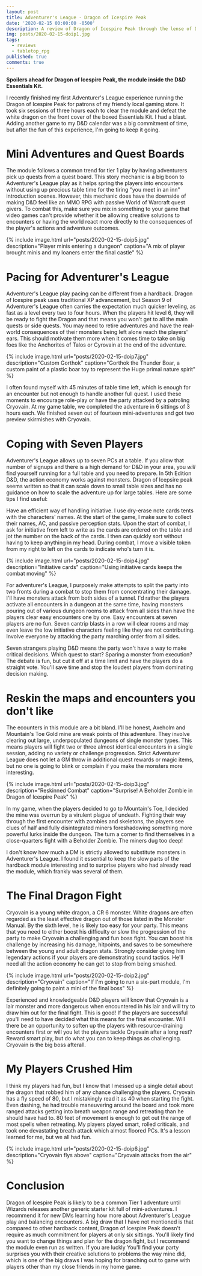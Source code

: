 ```yaml
---
layout: post
title: Adventurer's League - Dragon of Icespire Peak
date: '2020-02-15 00:00:00 -0500'
description: A review of Dragon of Icespire Peak through the lense of D&D Adventurer's League
img: posts/2020-02-15-doip1.jpg
tags:
  - reviews
  - tabletop_rpg
published: true
comments: true
---
```


**Spoilers ahead for Dragon of Icespire Peak, the module inside the D&D Essentials Kit.**


I recently finished my first Adventurer's League experience running the Dragon of Icespire Peak for patrons of my friendly local gaming store. It took six sessions of three hours each to clear the module and defeat the white dragon on the front cover of the boxed Essentials Kit. I had a blast. Adding another game to my D&D calendar was a big commitment of time, but after the fun of this experience, I'm going to keep it going.

# Mini Adventures and Quest Boards
The module follows a common trend for tier 1 play by having adventurers pick up quests from a quest board.  This story mechanic is a big boon to Adventurer's League play as it helps spring the players into encounters without using up precious table time for the tiring "you meet in an inn" introduction scenes.  However, this mechanic does have the downside of making D&D feel like an MMO RPG with passive World of Warcraft quest givers. To combat this, make sure you mix in something to your game that video games can't provide whether it be allowing creative solutions to encounters or having the world react more directly to the consequences of the player's actions and adventure outcomes.

{% include image.html url="posts/2020-02-15-doip5.jpg" description="Player minis entering a dungeon" caption="A mix of player brought minis and my loaners enter the final castle" %}

# Pacing for Adventurer's League
Adventurer's League play pacing can be different from a hardback.  Dragon of Icespire peak uses traditional XP advancement, but Season 9 of Adventurer's League often carries the expectation much quicker leveling, as fast as a level every two to four hours. When the players hit level 6, they will be ready to fight the Dragon and that means you won't get to all the main quests or side quests. You may need to retire adventures and have the real-world consequences of their monsters being left alone reach the players' ears.  This should motivate them more when it comes time to take on big foes like the Anchorites of Talos or Cyrovain at the end of the adventure.

{% include image.html url="posts/2020-02-15-doip7.jpg" description="Custom Gorthok" caption="Gorthok the Thunder Boar, a custom paint of a plastic boar toy to represent the Huge primal nature spirit" %}

I often found myself with 45 minutes of table time left, which is enough for an encounter but not enough to handle another full quest. I used these moments to encourage role-play or have the party attacked by a patroling Cryovain.  At my game table, we completed the adventure in 6 sittings of 3 hours each. We finished seven out of fourteen mini-adventures and got two preview skirmishes with Cryovain.

# Coping with Seven Players
Adventurer's League allows up to seven PCs at a table. If you allow that number of signups and there is a high demand for D&D in your area, you _will_ find yourself running for a full table and you need to prepare.  In 5th Edition D&D, the action economy works against monsters.  Dragon of Icepsire peak seems written so that it can scale down to small table sizes and has no guidance on how to scale the adventure up for large tables.  Here are some tips I find useful:

Have an efficient way of handling initiative.  I use dry-erase note cards tents with the characters' names. At the start of the game, I make sure to collect their names, AC, and passive perception stats.  Upon the start of combat, I ask for initiative from left to write as the cards are ordered on the table and jot the number on the back of the cards.  I then can quickly sort without having to keep anything in my head.  During combat, I move a visible token from my right to left on the cards to indicate who's turn it is.

{% include image.html url="posts/2020-02-15-doip4.jpg" description="Initiative cards" caption="Using initiative cards keeps the combat moving" %}

For adventurer's League, I purposely make attempts to split the party into two fronts during a combat to stop them from concentrating their damage.  I'll have monsters attack from both sides of a tunnel.  I'd rather the players activate all encounters in a dungeon at the same time, having monsters pouring out of various dungeon rooms to attack from all sides than have the players clear easy encounters one by one.  Easy encounters at seven players are no fun. Seven cantrip blasts in a row will clear rooms and may even leave the low initiative characters feeling like they are not contributing.  Involve everyone by attacking the party marching order from all sides.

Seven strangers playing D&D means the party won't have a way to make critical decisions.  Which quest to start? Sparing a monster from execution? The debate is fun, but cut it off at a time limit and have the players do a straight vote.  You'll save time and stop the loudest players from dominating decision making.

# Reskin the maps and encounters you don't like
The ecounters in this module are a bit bland. I'll be honest, Axeholm and Mountain's Toe Gold mine are weak points of this adventure. They involve clearing out large, underpopulated dungeons of single monster types.  This means players will fight two or three almost identical encounters in a single session, adding no variety or challenge progression.  Strict Adventurer League does not let a GM throw in additional quest rewards or magic items, but no one is going to blink or complain if you make the monsters more interesting.

{% include image.html url="posts/2020-02-15-doip3.jpg" description="Reskinned Combat" caption="Surprise! A Beholder Zombie in Dragon of Icespire Peak" %}

In my game, when the players decided to go to Mountain's Toe, I decided the mine was overrun by a virulent plague of undeath.  Fighting their way through the first encounter with zombies and skeletons, the players see clues of half and fully disintegrated miners foreshadowing something more powerful lurks inside the dungeon.  The turn a corner to find themselves in a close-quarters fight with a Beholder Zombie.  The miners dug too deep!

I don't know how much a DM is strictly allowed to substitute monsters in Adventurer's League.  I found it essential to keep the slow parts of the hardback module interesting and to surprise players who had already read the module, which frankly was several of them.

# The Final Dragon Fight
Cryovain is a young white dragon, a CR 6 monster.  White dragons are often regarded as the least effective dragon out of those listed in the Monster Manual. By the sixth level, he is likely too easy for your party.  This means that you need to either boost his difficulty or slow the progression of the party to make Cryovain a challenging and fun boss fight.  You can boost his challenge by increasing his damage, hitpoints, and saves to be somewhere between the young and adult dragon stats.  Strongly consider giving him legendary actions if your players are demonstrating sound tactics.  He'll need all the action economy he can get to stop from being smashed.

{% include image.html url="posts/2020-02-15-doip2.jpg" description="Cryovain" caption="If I'm going to run a six-part module, I'm definitely going to paint a mini of the final boss" %}

Experienced and knowledgeable D&D players will know that Cryovain is a lair monster and more dangerous when encountered in his lair and will try to draw him out for the final fight.  This is good! If the players are successful you'll need to have decided what this means for the final encounter.  Will there be an opportunity to soften up the players with resource-draining encounters first or will you let the players tackle Cryovain after a long rest? Reward smart play, but do what you can to keep things as challenging.  Cryovain is the big boss afterall.

# My Players Crushed Him
I think my players had fun, but I know that I messed up a single detail about the dragon that robbed him of any chance challenging the players.  Cryovain has a fly speed of 80, but I mistakingly read it as 40 when starting the fight.  Even dashing, he had trouble maneuvering around the board and took more ranged attacks getting into breath weapon range and retreating than he should have had to.  80 feet of movement is enough to get out the range of most spells when retreating.  My players played smart, rolled criticals, and took one devastating breath attack which almost floored PCs. It's a lesson learned for me, but we all had fun. 


{% include image.html url="posts/2020-02-15-doip6.jpg" description="Cryovain flys above" caption="Cryovain attacks from the air" %}

# Conclusion
Dragon of Icespire Peak is likely to be a common Tier 1 adventure until Wizards releases another generic starter kit full of mini-adventures. I recommend it for new DMs learning how more about Adventurer's League play and balancing encounters.  A big draw that I have not mentioned is that compared to other hardback content, Dragon of Icespire Peak doesn't require as much commitment for players at only six sittings.  You'll likely find you want to change things and plan for the dragon fight, but I recommend the module even run as written. If you are luckly You'll find your party surprises you with their creative solutions to problems the way mine did, which is one of the big draws I was hoping for branching out to game with players other than my close friends in my home game.